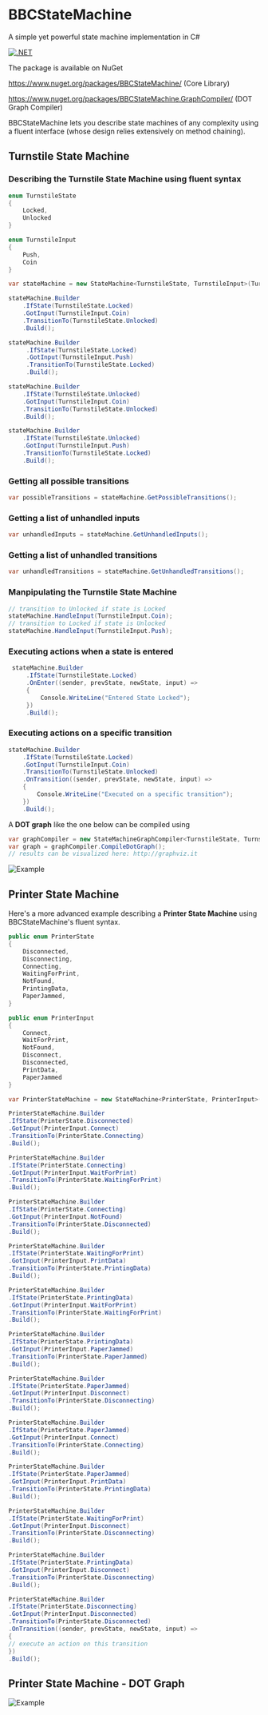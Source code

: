 # BBCStateMachine
A simple yet powerful state machine implementation in C#

[![.NET](https://github.com/BB-Computerteknikk-AS/BBCStateMachine/actions/workflows/dotnet.yml/badge.svg)](https://github.com/BB-Computerteknikk-AS/BBCStateMachine/actions/workflows/dotnet.yml)

The package is available on NuGet

https://www.nuget.org/packages/BBCStateMachine/ (Core Library)

https://www.nuget.org/packages/BBCStateMachine.GraphCompiler/ (DOT Graph Compiler)

BBCStateMachine lets you describe state machines of any complexity using a fluent interface (whose design relies extensively on method chaining).

## Turnstile State Machine

### Describing the Turnstile State Machine using fluent syntax

```csharp
enum TurnstileState
{
    Locked,
    Unlocked
}

enum TurnstileInput
{
    Push,
    Coin
}

var stateMachine = new StateMachine<TurnstileState, TurnstileInput>(TurnstileState.Locked);

stateMachine.Builder
    .IfState(TurnstileState.Locked)
    .GotInput(TurnstileInput.Coin)
    .TransitionTo(TurnstileState.Unlocked)
    .Build();

stateMachine.Builder
     .IfState(TurnstileState.Locked)
     .GotInput(TurnstileInput.Push)
     .TransitionTo(TurnstileState.Locked)
     .Build();

stateMachine.Builder
    .IfState(TurnstileState.Unlocked)
    .GotInput(TurnstileInput.Coin)
    .TransitionTo(TurnstileState.Unlocked)
    .Build();

stateMachine.Builder
    .IfState(TurnstileState.Unlocked)
    .GotInput(TurnstileInput.Push)
    .TransitionTo(TurnstileState.Locked)
    .Build();
```
### Getting all possible transitions
```csharp
var possibleTransitions = stateMachine.GetPossibleTransitions(); 
```
### Getting a list of unhandled inputs
```csharp
var unhandledInputs = stateMachine.GetUnhandledInputs(); 
```
### Getting a list of unhandled transitions
```csharp
var unhandledTransitions = stateMachine.GetUnhandledTransitions(); 
```
### Manpipulating the Turnstile State Machine
```csharp
// transition to Unlocked if state is Locked
stateMachine.HandleInput(TurnstileInput.Coin);
// transition to Locked if state is Unlocked
stateMachine.HandleInput(TurnstileInput.Push);
```
### Executing actions when a state is entered
```csharp
 stateMachine.Builder
     .IfState(TurnstileState.Locked)
     .OnEnter((sender, prevState, newState, input) =>
     {
         Console.WriteLine("Entered State Locked");
     })
     .Build();
```
### Executing actions on a specific transition
```csharp
stateMachine.Builder
    .IfState(TurnstileState.Locked)
    .GotInput(TurnstileInput.Coin)
    .TransitionTo(TurnstileState.Unlocked)
    .OnTransition((sender, prevState, newState, input) =>
    {
        Console.WriteLine("Executed on a specific transition");
    })
    .Build();
```
A **DOT graph** like the one below can be compiled using 
```csharp
var graphCompiler = new StateMachineGraphCompiler<TurnstileState, TurnstileInput>(stateMachine);
var graph = graphCompiler.CompileDotGraph();
// results can be visualized here: http://graphviz.it
```
![Example](./docs/examples/turnstile.svg)

## Printer State Machine
Here's a more advanced example describing a **Printer State Machine** using BBCStateMachine's fluent syntax.
```csharp
public enum PrinterState
{
    Disconnected,
    Disconnecting,
    Connecting,
    WaitingForPrint,
    NotFound,
    PrintingData,
    PaperJammed,
}

public enum PrinterInput
{
    Connect,
    WaitForPrint,
    NotFound,
    Disconnect,
    Disconnected,
    PrintData,
    PaperJammed
}

var PrinterStateMachine = new StateMachine<PrinterState, PrinterInput>(PrinterState.Disconnected);

PrinterStateMachine.Builder
.IfState(PrinterState.Disconnected)
.GotInput(PrinterInput.Connect)
.TransitionTo(PrinterState.Connecting)               
.Build();

PrinterStateMachine.Builder
.IfState(PrinterState.Connecting)
.GotInput(PrinterInput.WaitForPrint)
.TransitionTo(PrinterState.WaitingForPrint)
.Build();

PrinterStateMachine.Builder
.IfState(PrinterState.Connecting)
.GotInput(PrinterInput.NotFound)
.TransitionTo(PrinterState.Disconnected)
.Build();

PrinterStateMachine.Builder
.IfState(PrinterState.WaitingForPrint)
.GotInput(PrinterInput.PrintData)
.TransitionTo(PrinterState.PrintingData)
.Build();

PrinterStateMachine.Builder
.IfState(PrinterState.PrintingData)
.GotInput(PrinterInput.WaitForPrint)
.TransitionTo(PrinterState.WaitingForPrint)
.Build();

PrinterStateMachine.Builder
.IfState(PrinterState.PrintingData)
.GotInput(PrinterInput.PaperJammed)
.TransitionTo(PrinterState.PaperJammed)
.Build();

PrinterStateMachine.Builder
.IfState(PrinterState.PaperJammed)
.GotInput(PrinterInput.Disconnect)
.TransitionTo(PrinterState.Disconnecting)
.Build();

PrinterStateMachine.Builder
.IfState(PrinterState.PaperJammed)
.GotInput(PrinterInput.Connect)
.TransitionTo(PrinterState.Connecting)
.Build();

PrinterStateMachine.Builder
.IfState(PrinterState.PaperJammed)
.GotInput(PrinterInput.PrintData)
.TransitionTo(PrinterState.PrintingData)
.Build();

PrinterStateMachine.Builder
.IfState(PrinterState.WaitingForPrint)
.GotInput(PrinterInput.Disconnect)
.TransitionTo(PrinterState.Disconnecting)
.Build();

PrinterStateMachine.Builder
.IfState(PrinterState.PrintingData)
.GotInput(PrinterInput.Disconnect)
.TransitionTo(PrinterState.Disconnecting)
.Build();

PrinterStateMachine.Builder
.IfState(PrinterState.Disconnecting)
.GotInput(PrinterInput.Disconnected)
.TransitionTo(PrinterState.Disconnected)
.OnTransition((sender, prevState, newState, input) =>
{
// execute an action on this transition
})
.Build();
```

## Printer State Machine - DOT Graph
![Example](./docs/examples/graph.svg)

